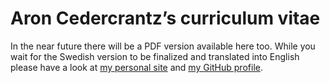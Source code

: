 # Aron Cedercrantz’s curriculum vitae
In the near future there will be a PDF version available here too. While you wait for the Swedish version to be finalized and translated into English please have a look at [my personal site](http://aron.cedercrantz.com/about) and [my GitHub profile](https://github.com/rastersize).
